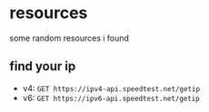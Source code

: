 # resources
some random resources i found

## find your ip
- v4: `GET https://ipv4-api.speedtest.net/getip`
- v6: `GET https://ipv6-api.speedtest.net/getip`